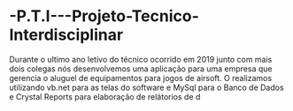 # -P.T.I---Projeto-Tecnico-Interdisciplinar
Durante o ultimo ano letivo do técnico ocorrido em 2019 junto com mais dois colegas nós desenvolvemos uma aplicação para uma empresa que gerencia o aluguel de equipamentos para jogos de airsoft. O realizamos utilizando vb.net para as telas do software e MySql para o Banco de Dados e Crystal Reports para elaboração de relátorios de d
